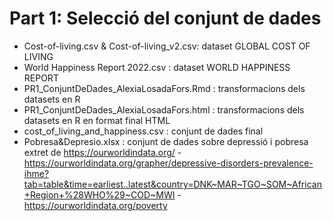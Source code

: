 # Part 1: Selecció del conjunt de dades
- Cost-of-living.csv & Cost-of-living_v2.csv: dataset GLOBAL COST OF LIVING
- World Happiness Report 2022.csv : dataset WORLD HAPPINESS REPORT
- PR1_ConjuntDeDades_AlexiaLosadaFors.Rmd : transformacions dels datasets en R
- PR1_ConjuntDeDades_AlexiaLosadaFors.html : transformacions dels datasets en R en format final HTML
- cost_of_living_and_happiness.csv : conjunt de dades final
- Pobresa&Depresio.xlsx : conjunt de dades sobre depressió i pobresa extret de https://ourworldindata.org/
        - https://ourworldindata.org/grapher/depressive-disorders-prevalence-ihme?tab=table&time=earliest..latest&country=DNK~MAR~TGO~SOM~African+Region+%28WHO%29~COD~MWI
        - https://ourworldindata.org/poverty
